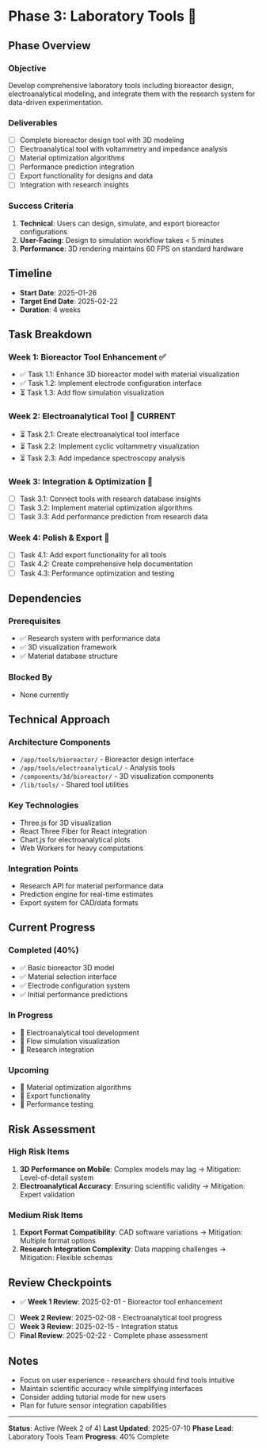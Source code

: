 # Phase 3: Laboratory Tools 🔄

## Phase Overview

### Objective

Develop comprehensive laboratory tools including bioreactor design,
electroanalytical modeling, and integrate them with the research system for
data-driven experimentation.

### Deliverables

- [ ] Complete bioreactor design tool with 3D modeling
- [ ] Electroanalytical tool with voltammetry and impedance analysis
- [ ] Material optimization algorithms
- [ ] Performance prediction integration
- [ ] Export functionality for designs and data
- [ ] Integration with research insights

### Success Criteria

1. **Technical**: Users can design, simulate, and export bioreactor
   configurations
2. **User-Facing**: Design to simulation workflow takes < 5 minutes
3. **Performance**: 3D rendering maintains 60 FPS on standard hardware

## Timeline

- **Start Date**: 2025-01-26
- **Target End Date**: 2025-02-22
- **Duration**: 4 weeks

## Task Breakdown

### Week 1: Bioreactor Tool Enhancement ✅

- ✅ Task 1.1: Enhance 3D bioreactor model with material visualization
- ✅ Task 1.2: Implement electrode configuration interface
- ⏳ Task 1.3: Add flow simulation visualization

### Week 2: Electroanalytical Tool 🔄 CURRENT

- ⏳ Task 2.1: Create electroanalytical tool interface
- ⏳ Task 2.2: Implement cyclic voltammetry visualization
- ⏳ Task 2.3: Add impedance spectroscopy analysis

### Week 3: Integration & Optimization 📅

- [ ] Task 3.1: Connect tools with research database insights
- [ ] Task 3.2: Implement material optimization algorithms
- [ ] Task 3.3: Add performance prediction from research data

### Week 4: Polish & Export 📅

- [ ] Task 4.1: Add export functionality for all tools
- [ ] Task 4.2: Create comprehensive help documentation
- [ ] Task 4.3: Performance optimization and testing

## Dependencies

### Prerequisites

- ✅ Research system with performance data
- ✅ 3D visualization framework
- ✅ Material database structure

### Blocked By

- None currently

## Technical Approach

### Architecture Components

- `/app/tools/bioreactor/` - Bioreactor design interface
- `/app/tools/electroanalytical/` - Analysis tools
- `/components/3d/bioreactor/` - 3D visualization components
- `/lib/tools/` - Shared tool utilities

### Key Technologies

- Three.js for 3D visualization
- React Three Fiber for React integration
- Chart.js for electroanalytical plots
- Web Workers for heavy computations

### Integration Points

- Research API for material performance data
- Prediction engine for real-time estimates
- Export system for CAD/data formats

## Current Progress

### Completed (40%)

- ✅ Basic bioreactor 3D model
- ✅ Material selection interface
- ✅ Electrode configuration system
- ✅ Initial performance predictions

### In Progress

- 🔄 Electroanalytical tool development
- 🔄 Flow simulation visualization
- 🔄 Research integration

### Upcoming

- 📅 Material optimization algorithms
- 📅 Export functionality
- 📅 Performance testing

## Risk Assessment

### High Risk Items

1. **3D Performance on Mobile**: Complex models may lag → Mitigation:
   Level-of-detail system
2. **Electroanalytical Accuracy**: Ensuring scientific validity → Mitigation:
   Expert validation

### Medium Risk Items

1. **Export Format Compatibility**: CAD software variations → Mitigation:
   Multiple format options
2. **Research Integration Complexity**: Data mapping challenges → Mitigation:
   Flexible schemas

## Review Checkpoints

- ✅ **Week 1 Review**: 2025-02-01 - Bioreactor tool enhancement
- [ ] **Week 2 Review**: 2025-02-08 - Electroanalytical tool progress
- [ ] **Week 3 Review**: 2025-02-15 - Integration status
- [ ] **Final Review**: 2025-02-22 - Complete phase assessment

## Notes

- Focus on user experience - researchers should find tools intuitive
- Maintain scientific accuracy while simplifying interfaces
- Consider adding tutorial mode for new users
- Plan for future sensor integration capabilities

---

**Status**: Active (Week 2 of 4) **Last Updated**: 2025-07-10 **Phase Lead**:
Laboratory Tools Team **Progress**: 40% Complete
